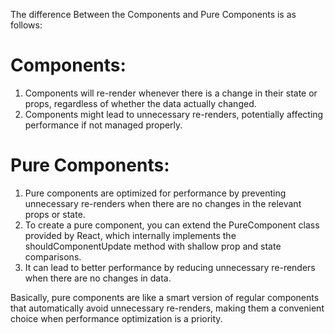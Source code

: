 The difference Between the Components and Pure Components is as follows:
# Components:
1. Components will re-render whenever there is a change in their state or props, regardless of whether the data actually changed.
2. Components might lead to unnecessary re-renders, potentially affecting performance if not managed properly.


# Pure Components:
1. Pure components are optimized for performance by preventing unnecessary re-renders when there are no changes in the relevant props or state.
2. To create a pure component, you can extend the PureComponent class provided by React, which internally implements the shouldComponentUpdate method with shallow prop and state comparisons.
3. It can lead to better performance by reducing unnecessary re-renders when there are no changes in data.

Basically, pure components are like a smart version of regular components that automatically avoid unnecessary re-renders, making them a convenient choice when performance optimization is a priority.